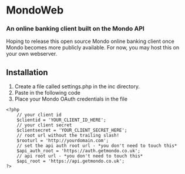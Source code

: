 # MondoWeb
### An online banking client built on the Mondo API

Hoping to release this open source Mondo online banking client once Mondo becomes more publicly available. For now, you may host this on your own webserver.

## Installation
1. Create a file called settings.php in the inc directory.
2. Paste in the following code
3. Place your Mondo OAuth credentials in the file

```
<?php
	// your client id
	$clientid = 'YOUR_CLIENT_ID_HERE';
	// your client secret
	$clientsecret = 'YOUR_CLIENT_SECRET_HERE';
	// root url without the trailing slash!
	$rooturl = 'http://yourdomain.com';
	// set the api auth root url - *you don't need to touch this*
	$api_auth_root = 'https://auth.getmondo.co.uk';
	// api root url - *you don't need to touch this*
	$api_root = 'https://api.getmondo.co.uk';
?>
```
